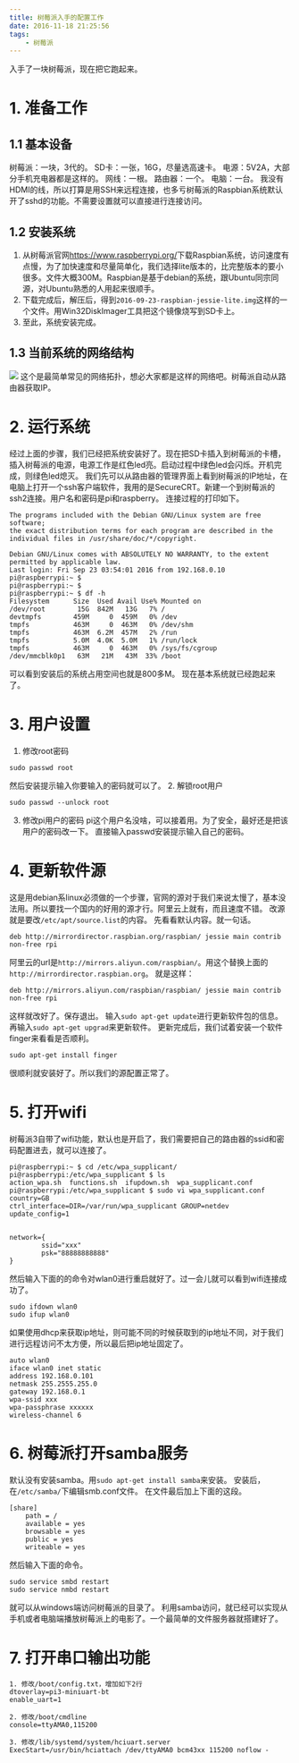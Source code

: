 ```yaml
---
title: 树莓派入手的配置工作
date: 2016-11-18 21:25:56
tags:
	- 树莓派
---
```

入手了一块树莓派，现在把它跑起来。
# 1. 准备工作
## 1.1 基本设备
树莓派：一块，3代的。
SD卡：一张，16G，尽量选高速卡。
电源：5V2A，大部分手机充电器都是这样的。
网线：一根。
路由器：一个。
电脑：一台。
我没有HDMI的线，所以打算是用SSH来远程连接，也多亏树莓派的Raspbian系统默认开了sshd的功能。不需要设置就可以直接进行连接访问。

## 1.2 安装系统
1. 从树莓派官网<https://www.raspberrypi.org/>下载Raspbian系统，访问速度有点慢，为了加快速度和尽量简单化，我们选择lite版本的，比完整版本的要小很多。文件大概300M。Raspbian是基于debian的系统，跟Ubuntu同宗同源，对Ubuntu熟悉的人用起来很顺手。
2. 下载完成后，解压后，得到`2016-09-23-raspbian-jessie-lite.img`这样的一个文件。用Win32DiskImager工具把这个镜像烧写到SD卡上。
3. 至此，系统安装完成。
## 1.3 当前系统的网络结构
![](../images/pi-net-topology.jpg)
这个是最简单常见的网络拓扑，想必大家都是这样的网络吧。树莓派自动从路由器获取IP。

# 2. 运行系统
经过上面的步骤，我们已经把系统安装好了。现在把SD卡插入到树莓派的卡槽，插入树莓派的电源，电源工作是红色led亮。启动过程中绿色led会闪烁。开机完成，则绿色led熄灭。
我们先可以从路由器的管理界面上看到树莓派的IP地址，在电脑上打开一个ssh客户端软件，我用的是SecureCRT。新建一个到树莓派的ssh2连接。用户名和密码是pi和raspberry。
连接过程的打印如下。

```
The programs included with the Debian GNU/Linux system are free software;
the exact distribution terms for each program are described in the
individual files in /usr/share/doc/*/copyright.

Debian GNU/Linux comes with ABSOLUTELY NO WARRANTY, to the extent
permitted by applicable law.
Last login: Fri Sep 23 03:54:01 2016 from 192.168.0.10
pi@raspberrypi:~ $ 
pi@raspberrypi:~ $ 
pi@raspberrypi:~ $ df -h
Filesystem      Size  Used Avail Use% Mounted on
/dev/root        15G  842M   13G   7% /
devtmpfs        459M     0  459M   0% /dev
tmpfs           463M     0  463M   0% /dev/shm
tmpfs           463M  6.2M  457M   2% /run
tmpfs           5.0M  4.0K  5.0M   1% /run/lock
tmpfs           463M     0  463M   0% /sys/fs/cgroup
/dev/mmcblk0p1   63M   21M   43M  33% /boot
```
可以看到安装后的系统占用空间也就是800多M。
现在基本系统就已经跑起来了。
# 3. 用户设置
1. 修改root密码
```
sudo passwd root
```
然后安装提示输入你要输入的密码就可以了。
2. 解锁root用户
```
sudo passwd --unlock root
```
3. 修改pi用户的密码
    pi这个用户名没啥，可以接着用。为了安全，最好还是把该用户的密码改一下。
    直接输入passwd安装提示输入自己的密码。

# 4. 更新软件源
这是用debian系linux必须做的一个步骤，官网的源对于我们来说太慢了，基本没法用。所以要找一个国内的好用的源才行。阿里云上就有，而且速度不错。
改源就是要改`/etc/apt/source.list`的内容。
先看看默认内容。就一句话。
```
deb http://mirrordirector.raspbian.org/raspbian/ jessie main contrib non-free rpi
```

阿里云的url是`http://mirrors.aliyun.com/raspbian/`。用这个替换上面的`http://mirrordirector.raspbian.org`。
就是这样：
```
deb http://mirrors.aliyun.com/raspbian/raspbian/ jessie main contrib non-free rpi
```
这样就改好了。保存退出。
输入`sudo apt-get update`进行更新软件包的信息。
再输入`sudo apt-get upgrad`来更新软件。
更新完成后，我们试着安装一个软件finger来看看是否顺利。
```
sudo apt-get install finger
```
很顺利就安装好了。所以我们的源配置正常了。

# 5. 打开wifi
树莓派3自带了wifi功能，默认也是开启了，我们需要把自己的路由器的ssid和密码配置进去，就可以连接了。
```
pi@raspberrypi:~ $ cd /etc/wpa_supplicant/
pi@raspberrypi:/etc/wpa_supplicant $ ls
action_wpa.sh  functions.sh  ifupdown.sh  wpa_supplicant.conf
pi@raspberrypi:/etc/wpa_supplicant $ sudo vi wpa_supplicant.conf 
country=GB
ctrl_interface=DIR=/var/run/wpa_supplicant GROUP=netdev
update_config=1


network={
        ssid="xxx"
        psk="88888888888"
}
```
然后输入下面的的命令对wlan0进行重启就好了。过一会儿就可以看到wifi连接成功了。
```
sudo ifdown wlan0
sudo ifup wlan0
```
如果使用dhcp来获取ip地址，则可能不同的时候获取到的ip地址不同，对于我们进行远程访问不太方便，所以最后把ip地址固定了。

```
auto wlan0
iface wlan0 inet static
address 192.168.0.101
netmask 255.2555.255.0
gateway 192.168.0.1
wpa-ssid xxx
wpa-passphrase xxxxxx
wireless-channel 6
```
# 6. 树莓派打开samba服务
默认没有安装samba。用`sudo apt-get install samba`来安装。
安装后，在`/etc/samba/`下编辑smb.conf文件。
在文件最后加上下面的这段。
```
[share]
    path = /
    available = yes
    browsable = yes
    public = yes
    writeable = yes
```
然后输入下面的命令。
```
sudo service smbd restart
sudo service nmbd restart
```
就可以从windows端访问树莓派的目录了。
利用samba访问，就已经可以实现从手机或者电脑端播放树莓派上的电影了。一个最简单的文件服务器就搭建好了。


# 7. 打开串口输出功能
```
1. 修改/boot/config.txt，增加如下2行
dtoverlay=pi3-miniuart-bt
enable_uart=1

2. 修改/boot/cmdline
console=ttyAMA0,115200

3. 修改/lib/systemd/system/hciuart.server
ExecStart=/usr/bin/hciattach /dev/ttyAMA0 bcm43xx 115200 noflow -
```

